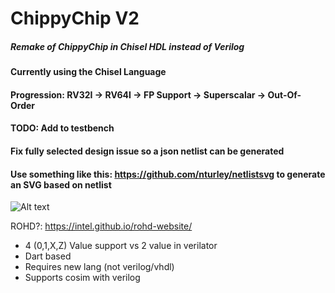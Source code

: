 # ChippyChip V2

##### Remake of ChippyChip in Chisel HDL instead of Verilog

#### Currently using the Chisel Language
#### Progression: RV32I -> RV64I -> FP Support -> Superscalar -> Out-Of-Order


#### TODO: Add to testbench
#### Fix fully selected design issue so a json netlist can be generated
#### Use something like this: https://github.com/nturley/netlistsvg to generate an SVG based on netlist

![Alt text](gpu_modules2.png)




ROHD?: https://intel.github.io/rohd-website/
- 4 (0,1,X,Z) Value support vs 2 value in verilator
- Dart based
- Requires new lang (not verilog/vhdl)
- Supports cosim with verilog
